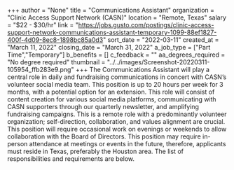 +++
author = "None"
title = "Communications Assistant"
organization = "Clinic Access Support Network (CASN)"
location = "Remote, Texas"
salary = "$22 - $30/hr"
link = "https://jobs.gusto.com/postings/clinic-access-support-network-communications-assistant-temporary-1099-88ef1827-400f-4d09-8ec8-1898bc85a0d3"
sort_date = "2022-03-11"
created_at = "March 11, 2022"
closing_date = "March 31, 2022"
a_job_type = ["Part Time","Temporary"]
b_benefits = []
c_feedback = ""
aa_degrees_required = "No degree required"
thumbnail = "../../images/Screenshot-20220311-105954_ffb283e9.png"
+++
The Communications Assistant will play a central role in daily and fundraising communications in concert with CASN’s volunteer social media team. This position is up to 20 hours per week for 3 months, with a potential option for an extension. This role will consist of content creation for various social media platforms, communicating with CASN supporters through our quarterly newsletter, and amplifying fundraising campaigns. This is a remote role with a predominantly volunteer organization; self-direction, collaboration, and values alignment are crucial. This position will require occasional work on evenings or weekends to allow collaboration with the Board of Directors. This position may require in-person attendance at meetings or events in the future, therefore, applicants must reside in Texas, preferably the Houston area. The list of responsibilities and requirements are below.